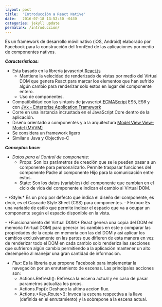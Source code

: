 ```yaml
---
layout: post
title:  "Introducción a React Native"
date:   2016-07-18 13:52:50 -0430
categories: jekyll update
permalink: /introducción/
---
```


Es un framework de desarrollo móvil nativo (iOS, Android) elaborado por Facebook para la construcción del frontEnd de las aplicaciones por medio de componentes nativos.

***Características:***

 - Esta basado en la librería javascript [React.js](https://facebook.github.io/react/)
	- Mantiene la velocidad de renderizado de vistas por medio del Virtual DOM que genera React para marcar los elementos que han sufrido algún cambio para renderizar solo estos en lugar del componente entero.
	- Uso de componentes.
 - Compatibilidad con las sintaxis de javascript [ECMAScript](https://tc39.github.io/ecma262/) ES5, ES6 y con [JVx - Enterprise Application Framework](http://www.sibvisions.com/jvx)
 - Corre en una instancia incrustada en el JavaScript Core dentro de la aplicación.
 - Diseño orientado a componentes y a la arquitectura [Model View View-Model (MVVM)](https://msdn.microsoft.com/en-us/library/hh848246.aspx)
 - Se considera un framework ligero
 - Similar a Java y Objective-C



***Conceptos base:***

 - *Datos para el Control de componente:*
	 - Props: Son los parámetros de creación que se le pueden pasar a un componente para personalizarlo. Permite traspasar funciones del componente Padre al componente Hijo para la comunicación entre estos.
	 - State: Son los datos (variables) del componente que cambian en el ciclo de vida del componente e indican el cambio al Virtual DOM.
<p></p>
 - *Style:* Es un prop por defecto que indica el diseño del componente, es decir, es el Cascade Style Sheet (CSS) para componentes.
	 - Flexbox: Es una variable de estilo que permite indicar el espacio que va a ocupar un componente según el espacio disponible en la vista.
<p></p>
 - *Funcionamiento del Virtual DOM:* React genera una copia del DOM en memoria (Virtual DOM) para generar los cambios en este y comparar las propiedades de la copia en memoria con las del DOM y así aplicar los cambios exclusivamente en las partes que difieren de esta manera en vez de renderizar todo el DOM en cada cambio solo renderiza las secciones que sufrieron algún cambio permitiendo a la aplicación mantener un alto desempeño al manejar una gran cantidad de información.

 - *Flux:* Es la librería que propone Facebook para implementar la navegación por un enrutamiento de escenas. Las principales acciones son:
	- Actions.Refresh(<PARAMS>): Refresca la escena actual y en caso de pasar parametros actualiza los props.
	- Actions.Pop(): Deshace la ultima accion flux.
	- Actions.<Key_Route>(<PARAMS>): Invoca la escena respectiva a la llave (definida en el enrutamiento) y la sobrepone a la escena actual.